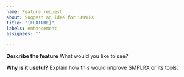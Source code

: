 ```yaml
---
name: Feature request
about: Suggest an idea for SMPLRX
title: "[FEATURE]"
labels: enhancement
assignees: ''

---
```


**Describe the feature**
What would you like to see?

**Why is it useful?**
Explain how this would improve SMPLRX or its tools.
